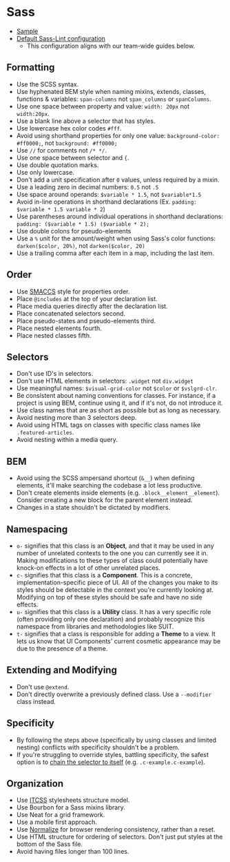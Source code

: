 # Sass

- [Sample](sample.scss)
- [Default Sass-Lint configuration](.sass-lint.yml)
  - This configuration aligns with our team-wide guides below.

## Formatting

* Use the SCSS syntax.
* Use hyphenated BEM style when naming mixins, extends, classes, functions & variables: `span-columns` not `span_columns` or `spanColumns`.
* Use one space between property and value: `width: 20px` not `width:20px`.
* Use a blank line above a selector that has styles.
* Use lowercase hex color codes `#fff`.
* Avoid using shorthand properties for only one value: `background-color: #ff0000;`, not `background: #ff0000;`
* Use `//` for comments not `/* */`.
* Use one space between selector and `{`.
* Use double quotation marks.
* Use only lowercase.
* Don't add a unit specification after `0` values, unless required by a mixin.
* Use a leading zero in decimal numbers: `0.5` not `.5`
* Use space around operands: `$variable * 1.5`, not `$variable*1.5`
* Avoid in-line operations in shorthand declarations (Ex. `padding: $variable * 1.5 variable * 2`)
* Use parentheses around individual operations in shorthand declarations: `padding: ($variable * 1.5) ($variable * 2);`
* Use double colons for pseudo-elements
* Use a `%` unit for the amount/weight when using Sass's color functions: `darken($color, 20%)`, not `darken($color, 20)`
* Use a trailing comma after each item in a map, including the last item.

## Order

* Use [SMACCS](https://smacss.com/book/formatting) style for properties order.
* Place `@includes` at the top of your declaration list.
* Place media queries directly after the declaration list.
* Place concatenated selectors second.
* Place pseudo-states and pseudo-elements third.
* Place nested elements fourth.
* Place nested classes fifth.

## Selectors

* Don't use ID's in selectors.
* Don't use HTML elements in selectors: `.widget` not `div.widget`
* Use meaningful names: `$visual-grid-color` not `$color` or `$vslgrd-clr`.
* Be consistent about naming conventions for classes. For instance, if a project is using BEM, continue using it, and if it's not, do not introduce it.
* Use class names that are as short as possible but as long as necessary.
* Avoid nesting more than 3 selectors deep.
* Avoid using HTML tags on classes with specific class names like `.featured-articles`.
* Avoid nesting within a media query.

## BEM

* Avoid using the SCSS ampersand shortcut (`&__`) when defining elements, it'll make searching the codebase a lot less productive.
* Don't create elements inside elements (e.g. `.block__element__element`). Consider creating a new block for the parent element instead.
* Changes in a state shouldn't be dictated by modifiers.

## Namespacing

* `o-` signifies that this class is an **Object**, and that it may be used in any number of unrelated contexts to the one you can currently see it in. Making modifications to these types of class could potentially have knock-on effects in a lot of other unrelated places.
* `c-` signifies that this class is a **Component**. This is a concrete, implementation-specific piece of UI. All of the changes you make to its styles should be detectable in the context you're currently looking at. Modifying on top of these styles should be safe and have no side effects.
* `u-` signifies that this class is a **Utility** class. It has a very specific role (often providing only one declaration) and probably recognize this namespace from libraries and methodologies like SUIT.
* `t-` signifies that a class is responsible for adding a **Theme** to a view. It lets us know that UI Components' current cosmetic appearance may be due to the presence of a theme.

## Extending and Modifying

* Don't use `@extend`.
* Don't directly overwrite a previously defined class. Use a `--modifier` class instead.

## Specificity

* By following the steps above (specifically by using classes and limited nesting) conflicts with specificity shouldn't be a problem.
* If you're struggling to override styles, battling specificity, the safest option is to [chain the selector to itself] (e.g. `.c-example.c-example`).

[chain the selector to itself]: http://csswizardry.com/2014/07/hacks-for-dealing-with-specificity/#safely-increasing-specificity

## Organization

* Use [ITCSS](https://www.xfive.co/blog/itcss-scalable-maintainable-css-architecture/) stylesheets structure model.
* Use Bourbon for a Sass mixins library.
* Use Neat for a grid framework.
* Use a mobile first approach.
* Use [Normalize](https://github.com/necolas/normalize.css) for browser rendering consistency, rather than a reset.
* Use HTML structure for ordering of selectors. Don't just put styles at the bottom of the Sass file.
* Avoid having files longer than 100 lines.

